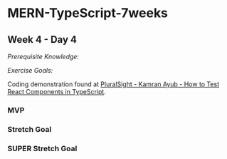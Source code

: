 # MERN-TypeScript-7weeks

## Week 4 - Day 4

*Prerequisite Knowledge:*

*Exercise Goals:*

Coding demonstration found at [PluralSight - Kamran Ayub - How to Test React Components in TypeScript](https://www.pluralsight.com/guides/how-to-test-react-components-in-typescript).

### MVP

### Stretch Goal

### SUPER Stretch Goal
